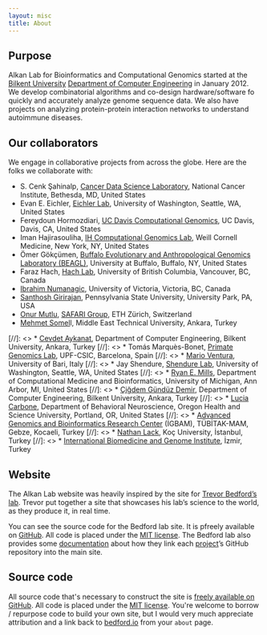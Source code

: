 ```yaml
---
layout: misc
title: About
---
```


## Purpose

Alkan Lab for Bioinformatics and Computational Genomics started at the [Bilkent University](http://www.bilkent.edu.tr) [Department of Computer Engineering](http://www.cs.bilkent.edu.tr) in January 2012. We develop combinatorial algorithms and co-design hardware/software fo quickly and accurately analyze genome sequence data. We also have projects on analyzing protein-protein interaction networks to understand autoimmune diseases.


## Our collaborators

We engage in collaborative projects from across the globe. Here are the folks we collaborate with:

*   S. Cenk Şahinalp, [Cancer Data Science Laboratory](https://ccr.cancer.gov/staff-directory/s-cenk-sahinalp), National Cancer Institute, Bethesda, MD, United States
*   Evan E. Eichler, [Eichler Lab](http://eichlerlab.gs.washington.edu), University of Washington, Seattle, WA, United States
*   Fereydoun Hormozdiari, [UC Davis Computational Genomics](http://www.hormozdiarilab.org/), UC Davis, Davis, CA, United States
*   Iman Hajirasouliha, [IH Computational Genomics Lab](https://imanh.org/), Weill Cornell Medicine, New York, NY, United States
*   Ömer Gökçümen, [Buffalo Evolutionary and Anthropological Genomics Laboratory (BEAGL)](https://gokcumenlab.org/), University at Buffalo, Buffalo, NY, United States
*   Faraz Hach, [Hach Lab](https://hachlab.org/), University of British Columbia, Vancouver, BC, Canada
*   [Ibrahim Numanagic](http://saray.ca/~ibrahim/), University of Victoria, Victoria, BC, Canada
*   [Santhosh Girirajan](http://www.personal.psu.edu/sxg47/default.html), Pennsylvania State University, University Park, PA, USA
*   [Onur Mutlu](https://people.inf.ethz.ch/omutlu/), [SAFARI Group](https://safari.ethz.ch/), ETH Zürich, Switzerland
*   [Mehmet Somel](http://www.metu.edu.tr/%7Emsomel/)l, Middle East Technical University, Ankara, Turkey


[//]: <> *   [Cevdet Aykanat](http://cs.bilkent.edu.tr/%7Eaykanat/), Department of Computer Engineering, Bilkent University, Ankara, Turkey
[//]: <> *   Tomás Marquès-Bonet, [Primate Genomics Lab](http://bhusers.upf.edu/tmarques/), UPF-CSIC, Barcelona, Spain
[//]: <> *   [Mario Ventura](http://www.dipartimentodibiologiabari.it/staff/46/mario-ventura/), University of Bari, Italy
[//]: <> *   Jay Shendure, [Shendure Lab](http://krishna.gs.washington.edu/), University of Washington, Seattle, WA, United States
[//]: <> *   [Ryan E. Mills](http://millslab.ccmb.med.umich.edu/index.html), Department of Computational Medicine and Bioinformatics, University of Michigan, Ann Arbor, MI, United States
[//]: <> *   [Çiğdem Gündüz Demir](http://www.cs.bilkent.edu.tr/%7Egunduz/), Department of Computer Engineering, Bilkent University, Ankara, Turkey
[//]: <> *   [Lucia Carbone](http://carbonelab.com/), Department of Behavioral Neuroscience, Oregon Health and Science University, Portland, OR, United States
[//]: <> *   [Advanced Genomics and Bioinformatics Research Center](http://www.igbam.bilgem.tubitak.gov.tr/) (İGBAM), TÜBİTAK-MAM, Gebze, Kocaeli, Turkey
[//]: <> *   [Nathan Lack](http://nathanlack.webs.com/nathan-lack), Koç University, İstanbul, Turkey
[//]: <> *   [International Biomedicine and Genome Institute](http://ibgizmir.deu.edu.tr/), İzmir, Turkey


## Website

The Alkan Lab website was heavily inspired by the site for [Trevor Bedford’s lab](http://bedford.io/). 
Trevor put together a site that showcases his lab’s science to the world, as they produce it, in real time.

You can see the source code for the Bedford lab site. It is pfreely available on [GitHub](https://github.com/blab/blotter). All code is placed under the [MIT license](https://github.com/blab/blotter#license). The Bedford lab also provides some [documentation](http://bedford.io/misc/about/) about how they link each [project](http://bedford.io/projects/)’s GitHub repository into the main site.


## Source code

All source code that's necessary to construct the site is [freely available on GitHub](https://github.com/blab/blotter).  All code is placed under the [MIT license](https://github.com/blab/blotter#license). You're welcome to borrow / repurpose code to build your own site, but I would very much appreciate attribution and a link back to [bedford.io](http://bedford.io) from your `about` page.

